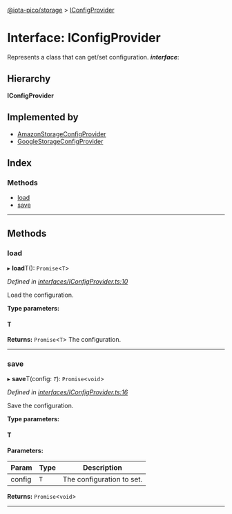 [@iota-pico/storage](../README.md) > [IConfigProvider](../interfaces/iconfigprovider.md)

# Interface: IConfigProvider

Represents a class that can get/set configuration.
*__interface__*: 

## Hierarchy

**IConfigProvider**

## Implemented by

* [AmazonStorageConfigProvider](../classes/amazonstorageconfigprovider.md)
* [GoogleStorageConfigProvider](../classes/googlestorageconfigprovider.md)

## Index

### Methods

* [load](iconfigprovider.md#load)
* [save](iconfigprovider.md#save)

---

## Methods

<a id="load"></a>

###  load

▸ **load**T(): `Promise`<`T`>

*Defined in [interfaces/IConfigProvider.ts:10](https://github.com/iota-pico/storage/blob/1c4462e/src/interfaces/IConfigProvider.ts#L10)*

Load the configuration.

**Type parameters:**

#### T 

**Returns:** `Promise`<`T`>
The configuration.

___
<a id="save"></a>

###  save

▸ **save**T(config: *`T`*): `Promise`<`void`>

*Defined in [interfaces/IConfigProvider.ts:16](https://github.com/iota-pico/storage/blob/1c4462e/src/interfaces/IConfigProvider.ts#L16)*

Save the configuration.

**Type parameters:**

#### T 
**Parameters:**

| Param | Type | Description |
| ------ | ------ | ------ |
| config | `T` |  The configuration to set. |

**Returns:** `Promise`<`void`>

___

